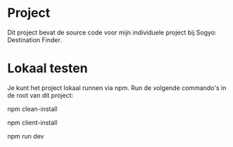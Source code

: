 # Project
Dit project bevat de source code voor mijn individuele project bij Sogyo: Destination Finder.

# Lokaal testen
Je kunt het project lokaal runnen via npm. Run de volgende commando's in de root van dit project:

npm clean-install

npm client-install

npm run dev

